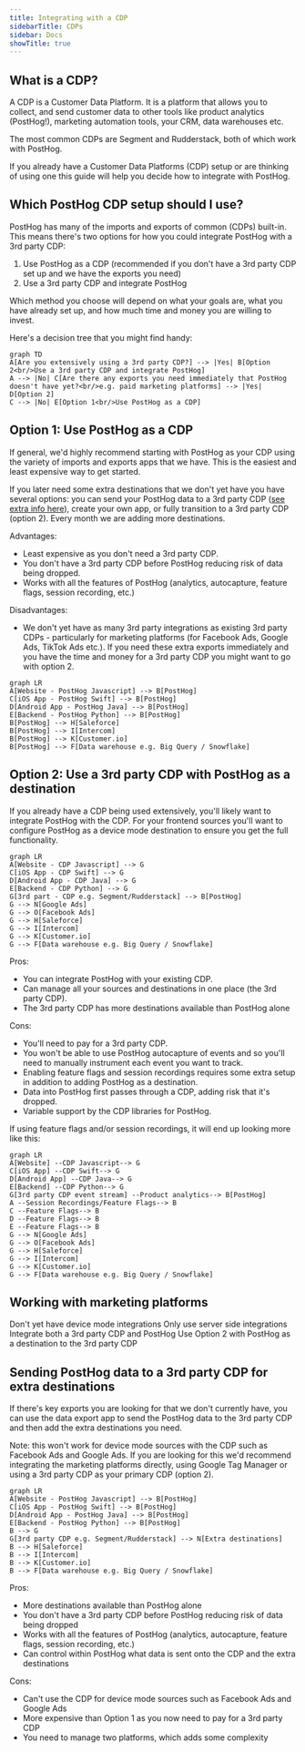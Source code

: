 ```yaml
---
title: Integrating with a CDP
sidebarTitle: CDPs
sidebar: Docs
showTitle: true
---
```


## What is a CDP?

A CDP is a Customer Data Platform. It is a platform that allows you to collect, and send customer data to other tools like product analytics (PostHog!), marketing automation tools, your CRM, data warehouses etc.

The most common CDPs are Segment and Rudderstack, both of which work with PostHog.

If you already have a Customer Data Platforms (CDP) setup or are thinking of using one this guide will help you decide how to integrate with PostHog.

## Which PostHog CDP setup should I use?

PostHog has many of the imports and exports of common (CDPs) built-in. This means there's two options for how you could integrate PostHog with a 3rd party CDP:

1. Use PostHog as a CDP (recommended if you don't have a 3rd party CDP set up and we have the exports you need)
2. Use a 3rd party CDP and integrate PostHog

Which method you choose will depend on what your goals are, what you have already set up, and how much time and money you are willing to invest.

Here's a decision tree that you might find handy:

```mermaid
graph TD
A[Are you extensively using a 3rd party CDP?] --> |Yes| B[Option 2<br/>Use a 3rd party CDP and integrate PostHog]
A --> |No| C[Are there any exports you need immediately that PostHog doesn't have yet?<br/>e.g. paid marketing platforms] --> |Yes| D[Option 2]
C --> |No| E[Option 1<br/>Use PostHog as a CDP]
```

## Option 1: Use PostHog as a CDP

If general, we'd highly recommend starting with PostHog as your CDP using the variety of imports and exports apps that we have. This is the easiest and least expensive way to get started.

If you later need some extra destinations that we don't yet have you have several options: you can send your PostHog data to a 3rd party CDP ([see extra info here](#sending-posthog-data-to-a-3rd-party-cdp-for-extra-destinations)), create your own app, or fully transition to a 3rd party CDP (option 2). Every month we are adding more destinations.

Advantages:
- Least expensive as you don't need a 3rd party CDP.
- You don't have a 3rd party CDP before PostHog reducing risk of data being dropped.
- Works with all the features of PostHog (analytics, autocapture, feature flags, session recording, etc.)

Disadvantages:
- We don't yet have as many 3rd party integrations as existing 3rd party CDPs - particularly for marketing platforms (for Facebook Ads, Google Ads, TikTok Ads etc.). If you need these extra exports immediately and you have the time and money for a 3rd party CDP you might want to go with option 2.

```mermaid
graph LR
A[Website - PostHog Javascript] --> B[PostHog]
C[iOS App - PostHog Swift] --> B[PostHog]
D[Android App - PostHog Java] --> B[PostHog]
E[Backend - PostHog Python] --> B[PostHog]
B[PostHog] --> H[Saleforce]
B[PostHog] --> I[Intercom]
B[PostHog] --> K[Customer.io]
B[PostHog] --> F[Data warehouse e.g. Big Query / Snowflake]
```

## Option 2: Use a 3rd party CDP with PostHog as a destination

If you already have a CDP being used extensively, you'll likely want to integrate PostHog with the CDP. For your frontend sources you'll want to configure PostHog as a device mode destination to ensure you get the full functionality.

```mermaid
graph LR
A[Website - CDP Javascript] --> G
C[iOS App - CDP Swift] --> G
D[Android App - CDP Java] --> G
E[Backend - CDP Python] --> G
G[3rd part - CDP e.g. Segment/Rudderstack] --> B[PostHog]
G --> N[Google Ads]
G --> O[Facebook Ads]
G --> H[Saleforce]
G --> I[Intercom]
G --> K[Customer.io]
G --> F[Data warehouse e.g. Big Query / Snowflake]
```

Pros:
- You can integrate PostHog with your existing CDP.
- Can manage all your sources and destinations in one place (the 3rd party CDP).
- The 3rd party CDP has more destinations available than PostHog alone

Cons:
- You'll need to pay for a 3rd party CDP.
- You won't be able to use PostHog autocapture of events and so you'll need to manually instrument each event you want to track.
- Enabling feature flags and session recordings requires some extra setup in addition to adding PostHog as a destination.
- Data into PostHog first passes through a CDP, adding risk that it's dropped.
- Variable support by the CDP libraries for PostHog.

If using feature flags and/or session recordings, it will end up looking more like this:

```mermaid
graph LR
A[Website] --CDP Javascript--> G
C[iOS App] --CDP Swift--> G
D[Android App] --CDP Java--> G
E[Backend] --CDP Python--> G
G[3rd party CDP event stream] --Product analytics--> B[PostHog]
A --Session Recordings/Feature Flags--> B
C --Feature Flags--> B
D --Feature Flags--> B
E --Feature Flags--> B
G --> N[Google Ads]
G --> O[Facebook Ads]
G --> H[Saleforce]
G --> I[Intercom]
G --> K[Customer.io]
G --> F[Data warehouse e.g. Big Query / Snowflake]
```

## Working with marketing platforms

Don't yet have device mode integrations
Only use server side integrations
Integrate both a 3rd party CDP and PostHog
Use Option 2 with PostHog as a destination to the 3rd party CDP

## Sending PostHog data to a 3rd party CDP for extra destinations

If there's key exports you are looking for that we don't currently have, you can use the data export app to send the PostHog data to the 3rd party CDP and then add the extra destinations you need.

Note: this won't work for device mode sources with the CDP such as Facebook Ads and Google Ads. If you are looking for this we'd recommend integrating the marketing platforms directly, using Google Tag Manager or using a 3rd party CDP as your primary CDP (option 2).

```mermaid
graph LR
A[Website - PostHog Javascript] --> B[PostHog]
C[iOS App - PostHog Swift] --> B[PostHog]
D[Android App - PostHog Java] --> B[PostHog]
E[Backend - PostHog Python] --> B[PostHog]
B --> G
G[3rd party CDP e.g. Segment/Rudderstack] --> N[Extra destinations]
B --> H[Saleforce]
B --> I[Intercom]
B --> K[Customer.io]
B --> F[Data warehouse e.g. Big Query / Snowflake]
```

Pros:
- More destinations available than PostHog alone
- You don't have a 3rd party CDP before PostHog reducing risk of data being dropped
- Works with all the features of PostHog (analytics, autocapture, feature flags, session recording, etc.)
- Can control within PostHog what data is sent onto the CDP and the extra destinations

Cons:
- Can't use the CDP for device mode sources such as Facebook Ads and Google Ads
- More expensive than Option 1 as you now need to pay for a 3rd party CDP
- You need to manage two platforms, which adds some complexity
